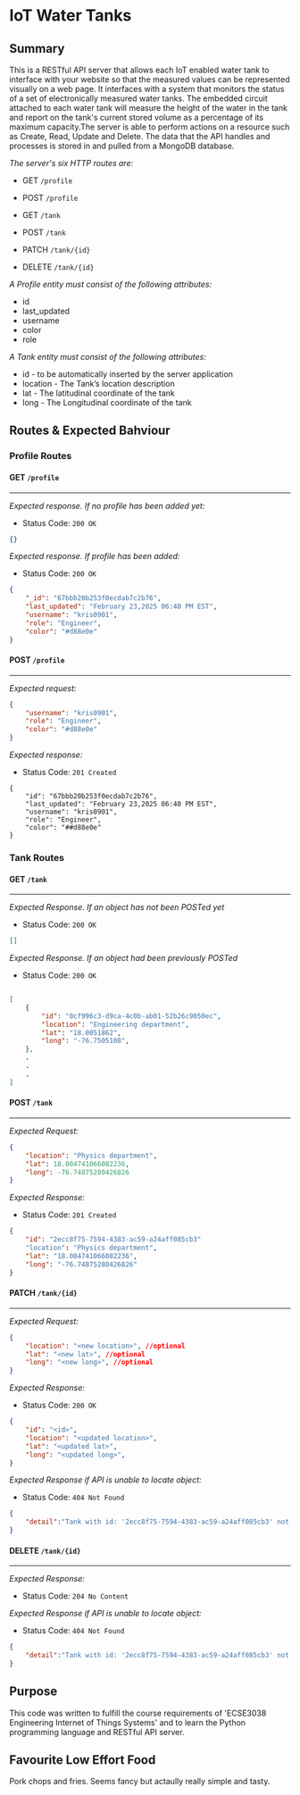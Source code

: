 # IoT Water Tanks

## Summary 

This is a RESTful API server that allows each IoT enabled water tank to interface with your website so that the measured values can be represented visually on a web page. It interfaces with a system that monitors the status of a set of electronically measured water tanks. The embedded circuit attached to each water tank will measure the height of the water in the tank and report on the tank's current stored volume as a percentage of its maximum capacity.The server is able to perform actions on a resource such as Create, Read, Update and Delete. The data that the API handles and processes is stored in and pulled from a MongoDB database.

*The server's six HTTP routes are:*

- GET `/profile`
- POST `/profile`

- GET `/tank`
- POST `/tank`
- PATCH `/tank/{id}`
- DELETE `/tank/{id}`

*A Profile entity must consist of the following attributes:*

- id
- last_updated
- username
- color
- role

*A Tank entity must consist of the following attributes:*

- id - to be automatically inserted by the server application
- location - The Tank’s location description
- lat - The latitudinal coordinate of the tank
- long - The Longitudinal coordinate of the tank

## Routes & Expected Bahviour 

### Profile Routes

#### **GET `/profile`**
___

*Expected response. If no profile has been added yet:*

- Status Code: `200 OK`

```json
{}
```

*Expected response. If profile has been added:*

- Status Code: `200 OK`

```json
{
    "_id": "67bbb20b253f0ecdab7c2b76",
    "last_updated": "February 23,2025 06:40 PM EST",
    "username": "kris0901",
    "role": "Engineer",
    "color": "#d88e0e"
}
```

#### **POST `/profile`**
___

*Expected request:*
```json
{
    "username": "kris0901",
    "role": "Engineer",
    "color": "#d88e0e"
}
```

*Expected response:*

- Status Code: `201 Created`

```
{
    "id": "67bbb20b253f0ecdab7c2b76",
    "last_updated": "February 23,2025 06:40 PM EST",
    "username": "kris0901",
    "role": "Engineer",
    "color": "##d88e0e"
}
```

### Tank Routes

#### GET `/tank`
___


*Expected Response. If an object has not been POSTed yet*

- Status Code: `200 OK`

```json
[]
```

*Expected Response.  If an object had been previously POSTed*

- Status Code: `200 OK`

```json

[
    {
        "id": "0cf996c3-d9ca-4c0b-ab01-52b26c9050ec",
        "location": "Engineering department",
        "lat": "18.0051862",
        "long": "-76.7505108",
    },
    .
    .
    .
]

```

#### POST `/tank`
___

*Expected Request:*

```json
{
    "location": "Physics department",
    "lat": 18.004741066082236,
    "long": -76.74875280426826
}

```

*Expected Response:*

- Status Code: `201 Created`

```json
{
    "id": "2ecc8f75-7594-4383-ac59-a24aff085cb3"
    "location": "Physics department",
    "lat": "18.004741066082236",
    "long": "-76.74875280426826"
}

```
#### PATCH `/tank/{id}`
___

*Expected Request:*

```json
{
    "location": "<new location>", //optional
    "lat": "<new lat>", //optional
    "long": "<new long>", //optional
}

```

*Expected Response:*

- Status Code: `200 OK`

```json
{
    "id": "<id>",
    "location": "<updated location>",
    "lat": "<updated lat>",
    "long": "<updated long>",
}

``` 
*Expected Response if API is unable to locate object:*

- Status Code: `404 Not Found`

```json
{
	"detail":"Tank with id: '2ecc8f75-7594-4383-ac59-a24aff085cb3' not found"
}

```

#### DELETE `/tank/{id}`
___

*Expected Response:*

- Status Code: `204 No Content`

*Expected Response if API is unable to locate object:*

- Status Code: `404 Not Found`

```json
{
	"detail":"Tank with id: '2ecc8f75-7594-4383-ac59-a24aff085cb3' not found"
}

```

## Purpose

This code was written to fulfill the course requirements of 'ECSE3038 Engineering Internet of Things Systems' and to
learn the Python programming language and RESTful API server.

## Favourite Low Effort Food

Pork chops and fries. Seems fancy but actaully really simple and tasty. 
